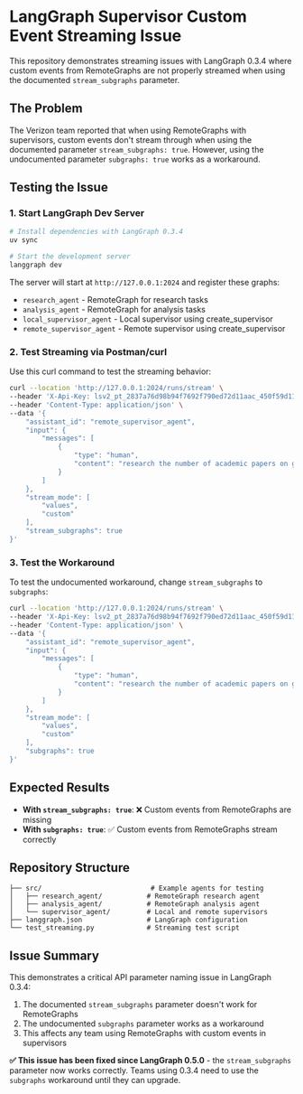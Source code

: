 # LangGraph Supervisor Custom Event Streaming Issue

This repository demonstrates streaming issues with LangGraph 0.3.4 where custom events from RemoteGraphs are not properly streamed when using the documented `stream_subgraphs` parameter.

## The Problem

The Verizon team reported that when using RemoteGraphs with supervisors, custom events don't stream through when using the documented parameter `stream_subgraphs: true`. However, using the undocumented parameter `subgraphs: true` works as a workaround.

## Testing the Issue

### 1. Start LangGraph Dev Server

```bash
# Install dependencies with LangGraph 0.3.4
uv sync

# Start the development server
langgraph dev
```

The server will start at `http://127.0.0.1:2024` and register these graphs:
- `research_agent` - RemoteGraph for research tasks
- `analysis_agent` - RemoteGraph for analysis tasks  
- `local_supervisor_agent` - Local supervisor using create_supervisor
- `remote_supervisor_agent` - Remote supervisor using create_supervisor

### 2. Test Streaming via Postman/curl

Use this curl command to test the streaming behavior:

```bash
curl --location 'http://127.0.0.1:2024/runs/stream' \
--header 'X-Api-Key: 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' \
--header 'Content-Type: application/json' \
--data '{
    "assistant_id": "remote_supervisor_agent",
    "input": {
        "messages": [
            {
                "type": "human",
                "content": "research the number of academic papers on gaming"
            }
        ]
    },
    "stream_mode": [
        "values",
        "custom"
    ],
    "stream_subgraphs": true
}'
```

### 3. Test the Workaround

To test the undocumented workaround, change `stream_subgraphs` to `subgraphs`:

```bash
curl --location 'http://127.0.0.1:2024/runs/stream' \
--header 'X-Api-Key: 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' \
--header 'Content-Type: application/json' \
--data '{
    "assistant_id": "remote_supervisor_agent",
    "input": {
        "messages": [
            {
                "type": "human",
                "content": "research the number of academic papers on gaming"
            }
        ]
    },
    "stream_mode": [
        "values",
        "custom"
    ],
    "subgraphs": true
}'
```

## Expected Results

- **With `stream_subgraphs: true`**: ❌ Custom events from RemoteGraphs are missing
- **With `subgraphs: true`**: ✅ Custom events from RemoteGraphs stream correctly

## Repository Structure

```
├── src/                           # Example agents for testing
│   ├── research_agent/           # RemoteGraph research agent
│   ├── analysis_agent/           # RemoteGraph analysis agent
│   └── supervisor_agent/         # Local and remote supervisors
├── langgraph.json                # LangGraph configuration
└── test_streaming.py             # Streaming test script
```

## Issue Summary

This demonstrates a critical API parameter naming issue in LangGraph 0.3.4:
1. The documented `stream_subgraphs` parameter doesn't work for RemoteGraphs
2. The undocumented `subgraphs` parameter works as a workaround
3. This affects any team using RemoteGraphs with custom events in supervisors

**✅ This issue has been fixed since LangGraph 0.5.0** - the `stream_subgraphs` parameter now works correctly. Teams using 0.3.4 need to use the `subgraphs` workaround until they can upgrade.
